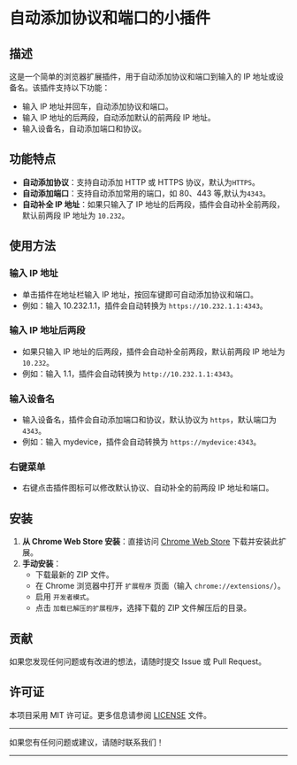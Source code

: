 # 自动添加协议和端口的小插件

## 描述

这是一个简单的浏览器扩展插件，用于自动添加协议和端口到输入的 IP 地址或设备名。该插件支持以下功能：

- 输入 IP 地址并回车，自动添加协议和端口。
- 输入 IP 地址的后两段，自动添加默认的前两段 IP 地址。
- 输入设备名，自动添加端口和协议。

## 功能特点

- **自动添加协议**：支持自动添加 HTTP 或 HTTPS 协议，默认为`HTTPS`。
- **自动添加端口**：支持自动添加常用的端口，如 80、443 等,默认为`4343`。
- **自动补全 IP 地址**：如果只输入了 IP 地址的后两段，插件会自动补全前两段，默认前两段 IP 地址为 `10.232`。

## 使用方法

### 输入 IP 地址

- 单击插件在地址栏输入 IP 地址，按回车键即可自动添加协议和端口。
- 例如：输入 10.232.1.1，插件会自动转换为 `https://10.232.1.1:4343`。

### 输入 IP 地址后两段

- 如果只输入 IP 地址的后两段，插件会自动补全前两段，默认前两段 IP 地址为 `10.232`。
- 例如：输入 1.1，插件会自动转换为 `http://10.232.1.1:4343`。

### 输入设备名

- 输入设备名，插件会自动添加端口和协议，默认协议为 `https`，默认端口为 `4343`。
- 例如：输入 mydevice，插件会自动转换为 `https://mydevice:4343`。

### 右键菜单

- 右键点击插件图标可以修改默认协议、自动补全的前两段 IP 地址和端口。

## 安装

1. **从 Chrome Web Store 安装**：直接访问 [Chrome Web Store](https://chrome.google.com/webstore) 下载并安装此扩展。
2. **手动安装**：
   - 下载最新的 ZIP 文件。
   - 在 Chrome 浏览器中打开 `扩展程序` 页面（输入 `chrome://extensions/`）。
   - 启用 `开发者模式`。
   - 点击 `加载已解压的扩展程序`，选择下载的 ZIP 文件解压后的目录。

## 贡献

如果您发现任何问题或有改进的想法，请随时提交 Issue 或 Pull Request。

## 许可证

本项目采用 MIT 许可证。更多信息请参阅 [LICENSE](LICENSE) 文件。

---

如果您有任何问题或建议，请随时联系我们！

---
